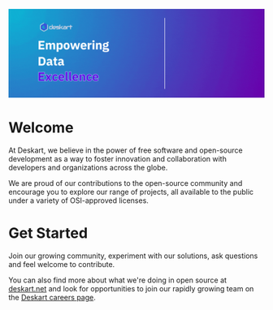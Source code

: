 ![Deskart - Empowering Data Excellence](https://github.com/deskarttech/.github/blob/main/profile/Header_Image.gif)

# Welcome

At Deskart, we believe in the power of free software and open-source development as a way to foster innovation and collaboration with developers and organizations across the globe.

We are proud of our contributions to the open-source community and encourage you to explore our range of projects, all available to the public under a variety of OSI-approved licenses.

 # Get Started

 Join our growing community, experiment with our solutions, ask questions and feel welcome to contribute.

 You can also find more about what we're doing in open source at [deskart.net](https://deskart.net/) and look for opportunities to join our rapidly growing team on the [Deskart careers page](https://deskart.notion.site/Job-Board-5c918fffdda24309a35320ae1705de29?pvs=4).
